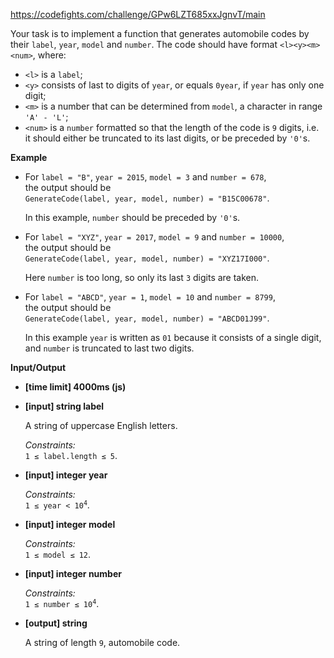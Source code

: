 https://codefights.com/challenge/GPw6LZT685xxJgnvT/main
<p>Your task is to implement a function that generates automobile codes by their <code>label</code>, <code>year</code>, <code>model</code> and <code>number</code>. The code should have format <code>&lt;l&gt;&lt;y&gt;&lt;m&gt;&lt;num&gt;</code>, where:</p>
<ul>
<li><code>&lt;l&gt;</code> is a <code>label</code>;</li>
<li><code>&lt;y&gt;</code> consists of last to digits of <code>year</code>, or equals <code>0year</code>, if <code>year</code> has only one digit;</li>
<li><code>&lt;m&gt;</code> is a number that can be determined from <code>model</code>, a character in range <code>'A' - 'L'</code>;</li>
<li><code>&lt;num&gt;</code> is a <code>number</code> formatted so that the length of the code is <code>9</code> digits, i.e. it should either be truncated to its last digits, or be preceded by <code>'0'</code>s.</li>
</ul>
<p><strong>Example</strong></p>
<ul>
<li>
<p>For <code>label = "B"</code>, <code>year = 2015</code>, <code>model = 3</code> and <code>number = 678</code>,<br>
the output should be<br>
<code>GenerateCode(label, year, model, number) = "B15C00678"</code>.</p>
<p>In this example, <code>number</code> should be preceded by <code>'0'</code>s.</p>
</li>
<li>
<p>For <code>label = "XYZ"</code>, <code>year = 2017</code>, <code>model = 9</code> and <code>number = 10000</code>,<br>
the output should be<br>
<code>GenerateCode(label, year, model, number) = "XYZ17I000"</code>.</p>
<p>Here <code>number</code> is too long, so only its last <code>3</code> digits are taken.</p>
</li>
<li>
<p>For <code>label = "ABCD"</code>, <code>year = 1</code>, <code>model = 10</code> and <code>number = 8799</code>,<br>
the output should be<br>
<code>GenerateCode(label, year, model, number) = "ABCD01J99"</code>.</p>
<p>In this example <code>year</code> is written as <code>01</code> because it consists of a single digit, and <code>number</code> is truncated to last two digits.</p>
</li>
</ul>
<p><strong>Input/Output</strong></p>
<ul>
<li><strong>[time limit] 4000ms (js)</strong></li>
</ul>
<ul>
<li>
<p><strong>[input] string label</strong></p>
<p>A string of uppercase English letters.</p>
<p><em>Constraints:</em><br>
<code>1 ≤ label.length ≤ 5</code>.</p>
</li>
<li>
<p><strong>[input] integer year</strong></p>
<p><em>Constraints:</em><br>
<code>1 ≤ year &lt; 10<sup>4</sup></code>.</p>
</li>
<li>
<p><strong>[input] integer model</strong></p>
<p><em>Constraints:</em><br>
<code>1 ≤ model ≤ 12</code>.</p>
</li>
<li>
<p><strong>[input] integer number</strong></p>
<p><em>Constraints:</em><br>
<code>1 ≤ number ≤ 10<sup>4</sup></code>.</p>
</li>
<li>
<p><strong>[output] string</strong></p>
<p>A string of length <code>9</code>, automobile code.</p>
</li>
</ul>
